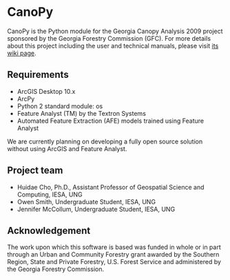 # CanoPy

CanoPy is the Python module for the Georgia Canopy Analysis 2009 project
sponsored by the Georgia Forestry Commission (GFC). For more details about this
project including the user and technical manuals, please visit [its wiki
page](https://gislab.isnew.info/canopy/).

## Requirements

* ArcGIS Desktop 10.x
* ArcPy
* Python 2 standard module: os
* Feature Analyst (TM) by the Textron Systems
* Automated Feature Extraction (AFE) models trained using Feature Analyst

We are currently planning on developing a fully open source solution without
using ArcGIS and Feature Analyst.

## Project team

* Huidae Cho, Ph.D., Assistant Professor of Geospatial Science and Computing,
  IESA, UNG
* Owen Smith, Undergraduate Student, IESA, UNG
* Jennifer McCollum, Undergraduate Student, IESA, UNG

## Acknowledgement

The work upon which this software is based was funded in whole or in part
through an Urban and Community Forestry grant awarded by the Southern Region,
State and Private Forestry, U.S. Forest Service and administered by the Georgia
Forestry Commission.

